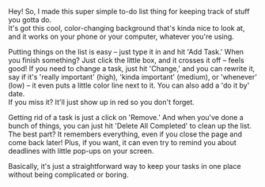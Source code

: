 Hey! So, I made this super simple to-do list thing for keeping track of stuff you gotta do. <br>
It's got this cool, color-changing background that's kinda nice to look at, and it works on your phone or your computer, whatever you're using.<br>

Putting things on the list is easy – just type it in and hit 'Add Task.' When you finish something? Just click the little box, and it crosses it off – feels good! If you need to change a task, just hit 'Change,' 
and you can rewrite it, say if it's 'really important' (high), 'kinda important' (medium), or 'whenever' (low) – it even puts a little color line next to it. You can also add a 'do it by' date.<br>
If you miss it? It'll just show up in red so you don't forget.<br>

Getting rid of a task is just a click on 'Remove.' And when you've done a bunch of things, you can just hit 'Delete All Completed' to clean up the list.<br>
The best part? It remembers everything, even if you close the page and come back later! Plus, if you want, it can even try to remind you about deadlines with little pop-ups on your screen.<br>

Basically, it's just a straightforward way to keep your tasks in one place without being complicated or boring.<br>

